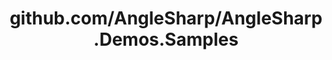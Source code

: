 ---
layout: post
title: github.com/AngleSharp/AngleSharp.Demos.Samples
categories: link
tags: [انگلیسی, گیت‌هاب, برنامه‌نویسی]
---
